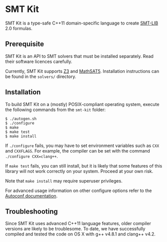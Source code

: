 # SMT Kit

SMT Kit is a type-safe C++11 domain-specific language to
create [SMT-LIB][smt-lib] 2.0 formulas.

[smt-lib]: http://www.smt-lib.org/

## Prerequisite

SMT Kit is an API to SMT solvers that must be installed separately.
Read their software licences carefully.

Currently, SMT Kit supports [Z3][z3] and [MathSAT5][msat]. Installation
instructions can be found in the `solvers/` directory.

[z3]: http://z3.codeplex.com/
[msat]: http://mathsat.fbk.eu/

## Installation

To build SMT Kit on a (mostly) POSIX-compliant operating system,
execute the following commands from the `smt-kit` folder:

    $ ./autogen.sh
    $ ./configure
    $ make
    $ make test
    $ make install

If `./configure` fails, you may have to set environment variables
such as `CXX` and `CXXFLAGS`. For example, the compiler can
be set with the command `./configure CXX=clang++`.

If `make test` fails, you can still install, but it is likely that some
features of this library will not work correctly on your system.
Proceed at your own risk.

Note that `make install` may require superuser privileges.

For advanced usage information on other configure options refer to the
[Autoconf documentation][autoconf].

[autoconf]: http://www.gnu.org/software/autoconf/

## Troubleshooting

Since SMT Kit uses advanced C++11 language features, older compiler
versions are likely to be troublesome. To date, we have successfully
compiled and tested the code on OS X with g++ v4.8.1 and clang++ v4.2.
